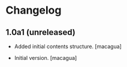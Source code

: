 # Changelog


## 1.0a1 (unreleased)

- Added initial contents structure. [macagua]

- Initial version. [macagua]
